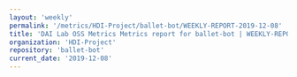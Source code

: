 ```yaml
---
layout: 'weekly'
permalink: '/metrics/HDI-Project/ballet-bot/WEEKLY-REPORT-2019-12-08'
title: 'DAI Lab OSS Metrics Metrics report for ballet-bot | WEEKLY-REPORT-2019-12-08'
organization: 'HDI-Project'
repository: 'ballet-bot'
current_date: '2019-12-08'
---
```

